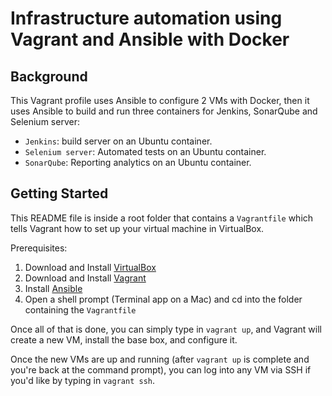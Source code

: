 # Infrastructure automation using Vagrant and Ansible with Docker

## Background


This Vagrant profile uses Ansible to configure 2 VMs with Docker, then it uses Ansible to build and run three containers for Jenkins, SonarQube and Selenium server:

  - `Jenkins`: build server on an Ubuntu container.
  - `Selenium server`: Automated tests on an Ubuntu container.
  - `SonarQube`: Reporting analytics on an Ubuntu container.

## Getting Started

This README file is inside a root folder that contains a `Vagrantfile` which tells Vagrant how to set up your virtual machine in VirtualBox.

Prerequisites:

  1. Download and Install [VirtualBox](https://www.virtualbox.org/wiki/Downloads)
  2. Download and Install [Vagrant](https://www.vagrantup.com/downloads.html)
  3. Install [Ansible](http://docs.ansible.com/ansible/latest/intro_installation.html)
  4. Open a shell prompt (Terminal app on a Mac) and cd into the folder containing the `Vagrantfile`
  

Once all of that is done, you can simply type in `vagrant up`, and Vagrant will create a new VM, install the base box, and configure it.

Once the new VMs are up and running (after `vagrant up` is complete and you're back at the command prompt), you can log into any VM via SSH if you'd like by typing in `vagrant ssh`.


